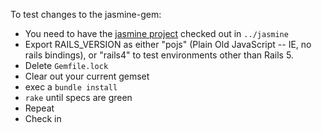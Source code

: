 To test changes to the jasmine-gem:

* You need to have the [jasmine project](https://github.com/jasmine/jasmine) checked out in `../jasmine`
* Export RAILS_VERSION as either "pojs" (Plain Old JavaScript -- IE, no rails bindings), or "rails4" to test environments other than Rails 5.
* Delete `Gemfile.lock`
* Clear out your current gemset
* exec a `bundle install`
* `rake` until specs are green
* Repeat
* Check in
